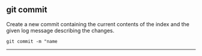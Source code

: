 ## **git commit**

Create a new commit containing the current contents of the index and the given log message describing the changes.

```bash=
git commit -m "name
```

---